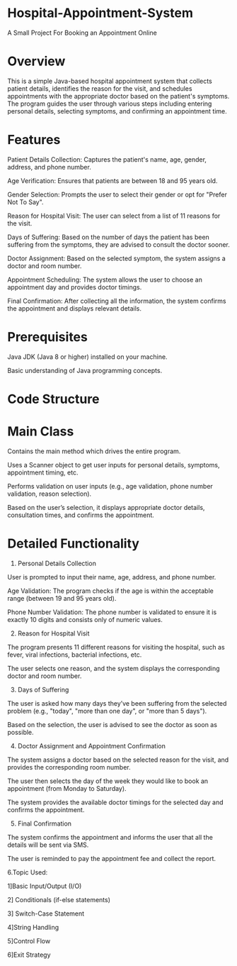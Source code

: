 # Hospital-Appointment-System                
A Small Project For Booking an Appointment Online    
  
# Overview 

This is a simple Java-based hospital appointment system that collects patient details, identifies the reason for the visit, and schedules appointments with the appropriate doctor based on the patient's symptoms. The program guides the user through various steps including entering personal details, selecting symptoms, and confirming an appointment time.


# Features

Patient Details Collection: Captures the patient's name, age, gender, address, and phone number.

Age Verification: Ensures that patients are between 18 and 95 years old.

Gender Selection: Prompts the user to select their gender or opt for "Prefer Not To Say".

Reason for Hospital Visit: The user can select from a list of 11 reasons for the visit.

Days of Suffering: Based on the number of days the patient has been suffering from the symptoms, they are advised to consult the doctor sooner.

Doctor Assignment: Based on the selected symptom, the system assigns a doctor and room number.

Appointment Scheduling: The system allows the user to choose an appointment day and provides doctor timings.

Final Confirmation: After collecting all the information, the system confirms the appointment and displays relevant details.


# Prerequisites

Java JDK (Java 8 or higher) installed on your machine.

Basic understanding of Java programming concepts.


# Code Structure

# Main Class

Contains the main method which drives the entire program.

Uses a Scanner object to get user inputs for personal details, symptoms, appointment timing, etc.

Performs validation on user inputs (e.g., age validation, phone number validation, reason selection).

Based on the user’s selection, it displays appropriate doctor details, consultation times, and confirms the appointment.


# Detailed Functionality

1. Personal Details Collection

User is prompted to input their name, age, address, and phone number.

Age Validation: The program checks if the age is within the acceptable range (between 19 and 95 years old).

Phone Number Validation: The phone number is validated to ensure it is exactly 10 digits and consists only of numeric values.


2. Reason for Hospital Visit

The program presents 11 different reasons for visiting the hospital, such as fever, viral infections, bacterial infections, etc.

The user selects one reason, and the system displays the corresponding doctor and room number.


3. Days of Suffering

The user is asked how many days they’ve been suffering from the selected problem (e.g., "today", "more than one day", or "more than 5 days").

Based on the selection, the user is advised to see the doctor as soon as possible.


4. Doctor Assignment and Appointment Confirmation

The system assigns a doctor based on the selected reason for the visit, and provides the corresponding room number.

The user then selects the day of the week they would like to book an appointment (from Monday to Saturday).

The system provides the available doctor timings for the selected day and confirms the appointment.


5. Final Confirmation

The system confirms the appointment and informs the user that all the details will be sent via SMS.

The user is reminded to pay the appointment fee and collect the report.


6.Topic Used:

1]Basic Input/Output (I/O)

2] Conditionals (if-else statements)

3] Switch-Case Statement

4]String Handling

5]Control Flow

6]Exit Strategy
